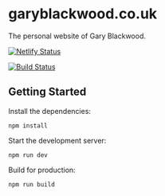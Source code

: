 # garyblackwood.co.uk

The personal website of Gary Blackwood.

[![Netlify Status](https://api.netlify.com/api/v1/badges/e5e06475-7b0a-4587-8f2f-69aff3815882/deploy-status)](https://app.netlify.com/sites/garyblackwood/deploys)

[![Build Status](https://travis-ci.com/Garee/garyblackwood.co.uk.svg?branch=master)](https://travis-ci.com/Garee/garyblackwood.co.uk)

## Getting Started

Install the dependencies:

`npm install`

Start the development server:

`npm run dev`

Build for production:

`npm run build`

